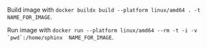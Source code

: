 Build image with `docker buildx build --platform linux/amd64 . -t NAME_FOR_IMAGE`.

Run image with ``docker run --platform linux/amd64 --rm -t -i -v `pwd`:/home/sphinx  NAME_FOR_IMAGE``.
